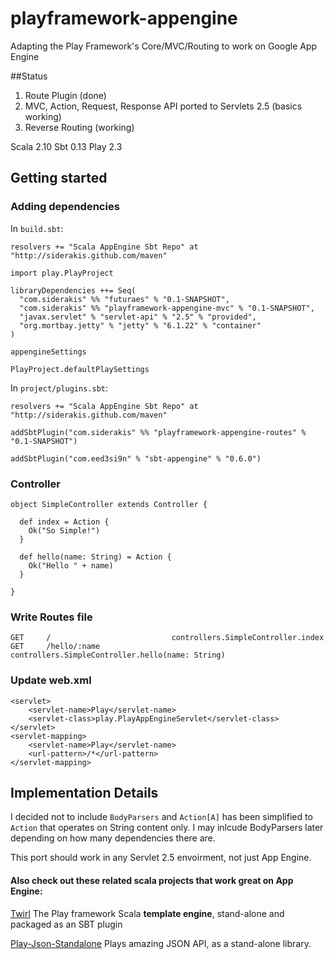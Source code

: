 playframework-appengine
=======================

Adapting the Play Framework's Core/MVC/Routing to work on Google App Engine


##Status

1. Route Plugin (done)
2. MVC, Action, Request, Response API ported to Servlets 2.5 (basics working)
3. Reverse Routing (working)

Scala 2.10
Sbt 0.13
Play 2.3

## Getting started 

### Adding dependencies

In `build.sbt`:

	resolvers += "Scala AppEngine Sbt Repo" at "http://siderakis.github.com/maven"

	import play.PlayProject

	libraryDependencies ++= Seq(
	  "com.siderakis" %% "futuraes" % "0.1-SNAPSHOT",
	  "com.siderakis" %% "playframework-appengine-mvc" % "0.1-SNAPSHOT",
	  "javax.servlet" % "servlet-api" % "2.5" % "provided",
	  "org.mortbay.jetty" % "jetty" % "6.1.22" % "container"
	)

	appengineSettings

	PlayProject.defaultPlaySettings


In `project/plugins.sbt`:
	
	resolvers += "Scala AppEngine Sbt Repo" at "http://siderakis.github.com/maven"
	
	addSbtPlugin("com.siderakis" %% "playframework-appengine-routes" % "0.1-SNAPSHOT")
	
	addSbtPlugin("com.eed3si9n" % "sbt-appengine" % "0.6.0")


### Controller


	object SimpleController extends Controller {
	
	  def index = Action {
	    Ok("So Simple!")
	  }
	
	  def hello(name: String) = Action {
	    Ok("Hello " + name)
	  }
	  
	}


### Write Routes file

	GET 	/		   					controllers.SimpleController.index
	GET 	/hello/:name				controllers.SimpleController.hello(name: String)
	
	
### Update web.xml

	<servlet>
		<servlet-name>Play</servlet-name>
		<servlet-class>play.PlayAppEngineServlet</servlet-class>
	</servlet>
	<servlet-mapping>
		<servlet-name>Play</servlet-name>
		<url-pattern>/*</url-pattern>
	</servlet-mapping>


## Implementation Details

I decided not to include `BodyParsers` and `Action[A]` has been simplified to `Action` that operates on String content only.  I may inlcude BodyParsers later depending on how many dependencies there are.

This port should work in any Servlet 2.5 envoirment, not just App Engine.

#### Also check out these related scala projects that work great on App Engine:  

[Twirl](https://github.com/spray/twirl) The Play framework Scala **template engine**, stand-alone and packaged as an SBT plugin

[Play-Json-Standalone](https://github.com/mandubian/play-json-alone) Plays amazing JSON API, as a stand-alone library.
 
	
